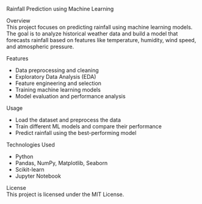 Rainfall Prediction using Machine Learning 

Overview  
This project focuses on predicting rainfall using machine learning models. The goal is to analyze historical weather data and build a model that forecasts rainfall based on features like temperature, humidity, wind speed, and atmospheric pressure.  

 Features  
- Data preprocessing and cleaning  
- Exploratory Data Analysis (EDA)  
- Feature engineering and selection  
- Training machine learning models  
- Model evaluation and performance analysis  


 Usage  
- Load the dataset and preprocess the data  
- Train different ML models and compare their performance  
- Predict rainfall using the best-performing model  

 Technologies Used  
- Python  
- Pandas, NumPy, Matplotlib, Seaborn  
- Scikit-learn  
- Jupyter Notebook  

License  
This project is licensed under the MIT License.  
